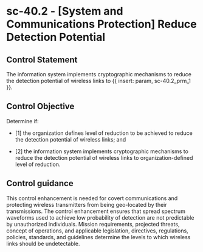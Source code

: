 # sc-40.2 - \[System and Communications Protection\] Reduce Detection Potential

## Control Statement

The information system implements cryptographic mechanisms to reduce the detection potential of wireless links to {{ insert: param, sc-40.2_prm_1 }}.

## Control Objective

Determine if:

- \[1\] the organization defines level of reduction to be achieved to reduce the detection potential of wireless links; and

- \[2\] the information system implements cryptographic mechanisms to reduce the detection potential of wireless links to organization-defined level of reduction.

## Control guidance

This control enhancement is needed for covert communications and protecting wireless transmitters from being geo-located by their transmissions. The control enhancement ensures that spread spectrum waveforms used to achieve low probability of detection are not predictable by unauthorized individuals. Mission requirements, projected threats, concept of operations, and applicable legislation, directives, regulations, policies, standards, and guidelines determine the levels to which wireless links should be undetectable.
